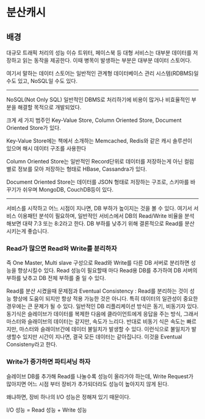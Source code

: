 # 분산캐시


## 배경

대규모 트래픽 처리의 성능 이슈 
트위터, 페이스북 등 대형 서비스는 대부분 데이터를 저장하고 읽는 동작을 제공한다. 이때 병목이 발생하는 부분은 대부분 데이터 스토어다. 

여기서 말하는 데이터 스토어는 일반적인 관계형 데이터베이스 관리 시스템(RDBMS)일 수도 있고, NoSQL일 수도 있다. 

--- 
NoSQL(Not Only SQL)
일반적인 DBMS로 처리하기에 비용이 많거나 비효율적인 부분을 해결할 목적으로 개발되었다. 

크게 세 가지 범주인 Key-Value Store, Column Oriented Store, Document Oriented Store가 있다. 

Key-Value Store에는 책에서 소개하는 Memcached, Redis와 같은 캐시 솔루션이 있으며 해시 데이터 구조를 사용한다 

Column Oriented Store는 일반적인 Record단위로 데이터를 저장하는게 아닌 컬럼별로 정보를 모아 저장하는 형태로 HBase, Cassandra가 있다. 

Document Oriented Store는 데이터를 JSON 형태로 저장하는 구조로, 스키마를 바꾸기가 쉬우며 MongoDB, CouchDB등이 있다.

--- 
서비스를 시작하고 어느 시점이 지나면, DB 부하가 높이지는 것을 볼 수 있다. 여기서 서비스 이용패턴 분석이 필요하며, 일반적인 서비스에서 DB의 Read/Write 비율을 분석해보면 대략 7:3 또는 8:2라고 한다. DB 부하를 낮추기 위해 결론적으로 Read를 분산시키는게 좋습니다. 

### Read가 많으면 Read와 Write를 분리하자

즉 One Master, Multi slave 구성으로 Read와 Write를 다른 DB 서버로 분리하면 성능을 향상시킬수 있다. 
Read 성능이 필요할때 마다 Read용 DB를 추가하여 DB 서버의 부하를 낮추고 DB 전체 부하를 줄 일 수 있다. 

Read를 분산 시켰을때 문제점과 Eventual Consistency
: Read를 분리하는 것이 성능 향상에 도움이 되지만 항상 적용 가능한 것은 아니다. 특히 데이터의 일관성이 중요한 경우에는 큰 문제가 될 수 있다.
일반적인 DB 리플리케이션 방식은 동기, 비동기자 있다.
동기식은 슬레이브가 데이터를 복제한 다음에 클라이언트에게 응답을 주는 방식, 그래서 마스터와 슬래이브의 데이터는 같지만, 속도가 느리다. 반대로 비동기 식은 속도는 빠르지만, 마스터와 슬래이브간에 데이터 불일치가 발생할 수 있다. 이런식으로 불일치가 발생할수 있지만 시간이 지나면, 결국 모든 데이터는 같아집니다. 이것을 Eventual Consisteny라고 한다. 

### Write가 증가하면 파티셔닝 하자

슬레이브 DB를 추가해 Read를 나눌수록 성능이 올라가야 하는데, Write Request가 많아지면 어느 시점 부터 장비가 추가되더라도 성능이 높아지지 않게 된다. 

왜냐하면, 장비 하나의 I/O 성능은 정해져 있기 때문이다. 

I/O 성능 = Read 성능 + Write 성능

